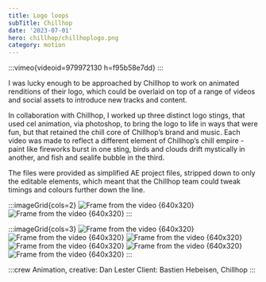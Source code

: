 ```yaml
---
title: Logo loops
subTitle: Chillhop
date: '2023-07-01'
hero: chillhop/chillhoplogo.png
category: motion
---
```


:::vimeo{videoid=979972130 h=f95b58e7dd}
:::

I was lucky enough to be approached by Chillhop to work on animated renditions of their logo, which could be overlaid on top of a range of videos and social assets to introduce new tracks and content.

In collaboration with Chillhop, I worked up three distinct logo stings, that used cel animation, via photoshop, to bring the logo to life in ways that were fun, but that retained the chill core of Chillhop’s brand and music. Each video was made to reflect a different element of Chillhop’s chill empire - paint like fireworks burst in one sting, birds and clouds drift mystically in another, and fish and sealife bubble in the third.

The files were provided as simplified AE project files, stripped down to only the editable elements, which meant that the Chillhop team could tweak timings and colours further down the line.


:::imageGrid{cols=2}
![Frame from the video {640x320}](/static/images/chillhop/chillhop1.png '')
![Frame from the video {640x320}](/static/images/chillhop/chillhop2.png '')
:::



:::imageGrid{cols=3}
![Frame from the video {640x320}](/static/images/chillhop/ch_gif_1.gif 'some title')
![Frame from the video {640x320}](/static/images/chillhop/ch_gif_2.gif '')
![Frame from the video {640x320}](/static/images/chillhop/ch_gif_3.gif '')
![Frame from the video {640x320}](/static/images/chillhop/ch1.png '')
![Frame from the video {640x320}](/static/images/chillhop/ch2.png '')
![Frame from the video {640x320}](/static/images/chillhop/ch3.png '')
:::


:::crew
Animation, creative: Dan Lester
Client: Bastien Hebeisen, Chillhop
:::